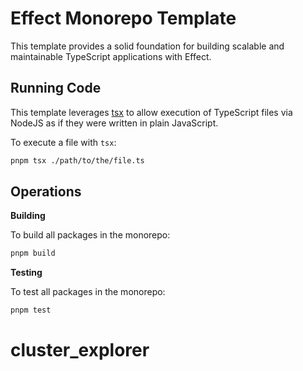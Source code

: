 # Effect Monorepo Template

This template provides a solid foundation for building scalable and maintainable TypeScript applications with Effect. 

## Running Code

This template leverages [tsx](https://tsx.is) to allow execution of TypeScript files via NodeJS as if they were written in plain JavaScript.

To execute a file with `tsx`:

```sh
pnpm tsx ./path/to/the/file.ts
```

## Operations

**Building**

To build all packages in the monorepo:

```sh
pnpm build
```

**Testing**

To test all packages in the monorepo:

```sh
pnpm test
```

# cluster_explorer
